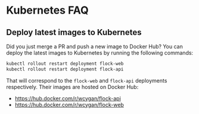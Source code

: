 # Kubernetes FAQ

## Deploy latest images to Kubernetes

Did you just merge a PR and push a new image to Docker Hub? You can deploy the latest images to Kubernetes by running the following commands:

```bash
kubectl rollout restart deployment flock-web
kubectl rollout restart deployment flock-api
```

That will correspond to the `flock-web` and `flock-api` deployments respectively. Their images are hosted on Docker Hub:

- https://hub.docker.com/r/wcygan/flock-api
- https://hub.docker.com/r/wcygan/flock-web
